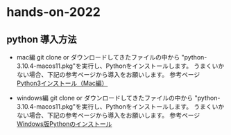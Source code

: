 # hands-on-2022

## python 導入方法
- mac編
git clone or ダウンロードしてきたファイルの中から "python-3.10.4-macos11.pkg"を実行し、Pythonをインストールします。
うまくいかない場合、下記の参考ページから導入をお願いします。
参考ページ
[Python3インストール（Mac編）](https://qiita.com/ms-rock/items/72b8f1abc661c539bb09)


- windows編
git clone or ダウンロードしてきたファイルの中から "python-3.10.4-macos11.pkg"を実行し、Pythonをインストールします。
うまくいかない場合、下記の参考ページから導入をお願いします。
参考ページ
[Windows版Pythonのインストール](https://www.python.jp/install/windows/install.html)
